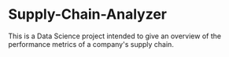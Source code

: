 # Supply-Chain-Analyzer
This is a Data Science project intended to give an overview of the performance metrics of a company's supply chain.  
